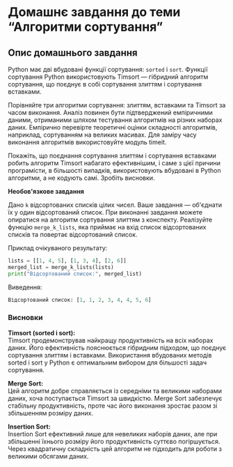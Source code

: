 # Домашнє завдання до теми “Алгоритми сортування”

## Опис домашнього завдання

Python має дві вбудовані функції сортування: `sorted` і `sort`. Функції сортування Python використовують Timsort — гібридний алгоритм сортування, що поєднує в собі сортування злиттям і сортування вставками.

Порівняйте три алгоритми сортування: злиттям, вставками та Timsort за часом виконання. Аналіз повинен бути підтверджений емпіричними даними, отриманими шляхом тестування алгоритмів на різних наборах даних. Емпірично перевірте теоретичні оцінки складності алгоритмів, наприклад, сортуванням на великих масивах. Для заміру часу виконання алгоритмів використовуйте модуль timeit.

Покажіть, що поєднання сортування злиттям і сортування вставками робить алгоритм Timsort набагато ефективнішим, і саме з цієї причини програмісти, в більшості випадків, використовують вбудовані в Python алгоритми, а не кодують самі. Зробіть висновки.

**Необов'язкове завдання**

Дано `k` відсортованих списків цілих чисел. Ваше завдання — об'єднати їх у один відсортований список. При виконанні завдання можете опиратися на алгоритм сортування злиттям з конспекту. Реалізуйте функцію `merge_k_lists`, яка приймає на вхід список відсортованих списків та повертає відсортований список.

Приклад очікуваного результату:

```Python
lists = [[1, 4, 5], [1, 3, 4], [2, 6]]
merged_list = merge_k_lists(lists)
print("Відсортований список:", merged_list)
```

Виведення:

```Python
Відсортований список: [1, 1, 2, 3, 4, 4, 5, 6]
```

### Висновки  

**Timsort (sorted і sort):**  
Timsort продемонстрував найкращу продуктивність на всіх наборах даних. Його ефективність пояснюється гібридним підходом, що поєднує сортування злиттям і вставками. Використання вбудованих методів sorted і sort у Python є оптимальним вибором для більшості задач сортування.  

**Merge Sort:**  
Цей алгоритм добре справляється із середніми та великими наборами даних, хоча поступається Timsort за швидкістю. Merge Sort забезпечує стабільну продуктивність, проте час його виконання зростає разом зі збільшенням розміру даних.  

**Insertion Sort:**  
Insertion Sort ефективний лише для невеликих наборів даних, але при збільшенні їхнього розміру його продуктивність суттєво погіршується. Через квадратичну складність цей алгоритм не підходить для роботи з великими обсягами даних.